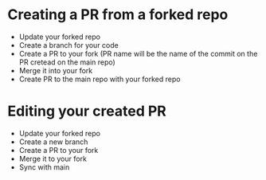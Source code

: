 # Creating a PR from a forked repo
  - Update your forked repo
  - Create a branch for your code
  - Create a PR to your fork (PR name will be the name of the commit on the PR cretead on the main repo)
  - Merge it into your fork
  - Create PR to the main repo with your forked repo
  
# Editing your created PR
  - Update your forked repo
  - Create a new branch
  - Create a PR to your fork
  - Merge it to your fork
  - Sync with main
  
